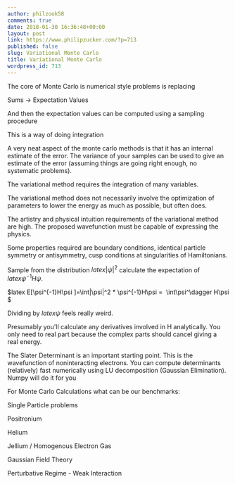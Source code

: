 ```yaml
---
author: philzook58
comments: true
date: 2018-01-30 16:36:48+00:00
layout: post
link: https://www.philipzucker.com/?p=713
published: false
slug: Variational Monte Carlo
title: Variational Monte Carlo
wordpress_id: 713
---
```


[
](http://www.philipzucker.com/wp-content/uploads/2017/05/IMG_0262.jpg)The core of Monte Carlo is numerical style problems is replacing

Sums -> Expectation Values

And then the expectation values can be computed using a sampling procedure

This is a way of doing integration

A very neat aspect of the monte carlo methods is that it has an internal estimate of the error. The variance of your samples can be used to give an estimate of the error (assuming things are going right enough, no systematic problems).

The variational method requires the integration of many variables.

The variational method does not necessarily involve the optimization of parameters to lower the energy as much as possible, but often does.

The artistry and physical intuition requirements of the variational method are high. The proposed wavefunction must be capable of expressing the physics.

Some properties required are boundary conditions, identical particle symmetry or antisymmetry, cusp conditions at singularities of Hamiltonians.

Sample from the distribution $latex |\psi|^2$ calculate the expectation of $latex \psi^{-1}H\psi$.

$latex E[\psi^{-1}H\psi ]=\int|\psi|^2 * \psi^{-1}H\psi =  \int\psi^\dagger H\psi $

Dividing by $latex \psi$ feels really weird.

Presumably you'll calculate any derivatives involved in H analytically. You only need to real part because the complex parts should cancel giving a real energy.

The Slater Determinant is an important starting point. This is the wavefunction of noninteracting electrons. You can compute determinants (relatively) fast numerically using LU decomposition (Gaussian Elimination). Numpy will do it for you





For Monte Carlo Calculations what can be our benchmarks:

Single Particle problems

Positronium

Helium

Jellium / Homogenous Electron Gas

Gaussian Field Theory

Perturbative Regime - Weak Interaction






